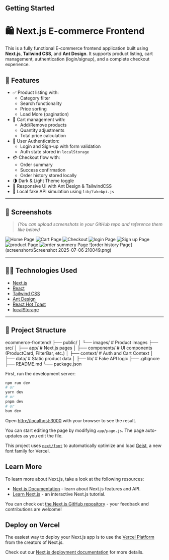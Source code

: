 ## Getting Started
# 🛍️ Next.js E-commerce Frontend

This is a fully functional E-commerce frontend application built using **Next.js**, **Tailwind CSS**, and **Ant Design**. It supports product listing, cart management, authentication (login/signup), and a complete checkout experience.

## 🚀 Features

- ✅ Product listing with:
  - Category filter
  - Search functionality
  - Price sorting
  - Load More (pagination)
- 🛒 Cart management with:
  - Add/Remove products
  - Quantity adjustments
  - Total price calculation
- 👤 User Authentication:
  - Login and Sign-up with form validation
  - Auth state stored in `localStorage`
- 💳 Checkout flow with:
  - Order summary
  - Success confirmation
  - Order history stored locally
- 🌗 Dark & Light Theme toggle
- 🔄 Responsive UI with Ant Design & TailwindCSS
- 📁 Local fake API simulation using `lib/fakeApi.js`

---

## 📸 Screenshots

> *(You can upload screenshots in your GitHub repo and reference them like below)*

![Home Page](screenshots/home.png)
![Cart Page](screenshots/cart.png)
![Checkout](screenshots/checkout.png)
![login Page](screenshort/login.png)
![Sign up Page](screenshort/signup.png)
![product Page](screenshort/product.png)
![order summery Page](screenshort/orderummery.png)
![order history Page](screenshort/Screenshot 2025-07-06 210049.png)


---

## 🧑‍💻 Technologies Used

- [Next.js](https://nextjs.org/)
- [React](https://reactjs.org/)
- [Tailwind CSS](https://tailwindcss.com/)
- [Ant Design](https://ant.design/)
- [React Hot Toast](https://react-hot-toast.com/)
- [localStorage](https://developer.mozilla.org/en-US/docs/Web/API/Window/localStorage)

---

## 📂 Project Structure
ecommerce-frontend/
├── public/
│ └── images/ # Product images
├── src/
│ ├── app/ # Next.js pages
│ ├── components/ # UI components (ProductCard, FilterBar, etc.)
│ ├── context/ # Auth and Cart Context
│ ├── data/ # Static product data
│ ├── lib/ # Fake API logic
├── .gitignore
├── README.md
└── package.json

First, run the development server:

```bash
npm run dev
# or
yarn dev
# or
pnpm dev
# or
bun dev
```

Open [http://localhost:3000](http://localhost:3000) with your browser to see the result.

You can start editing the page by modifying `app/page.js`. The page auto-updates as you edit the file.

This project uses [`next/font`](https://nextjs.org/docs/app/building-your-application/optimizing/fonts) to automatically optimize and load [Geist](https://vercel.com/font), a new font family for Vercel.

## Learn More

To learn more about Next.js, take a look at the following resources:

- [Next.js Documentation](https://nextjs.org/docs) - learn about Next.js features and API.
- [Learn Next.js](https://nextjs.org/learn) - an interactive Next.js tutorial.

You can check out [the Next.js GitHub repository](https://github.com/vercel/next.js) - your feedback and contributions are welcome!

## Deploy on Vercel

The easiest way to deploy your Next.js app is to use the [Vercel Platform](https://vercel.com/new?utm_medium=default-template&filter=next.js&utm_source=create-next-app&utm_campaign=create-next-app-readme) from the creators of Next.js.

Check out our [Next.js deployment documentation](https://nextjs.org/docs/app/building-your-application/deploying) for more details.
